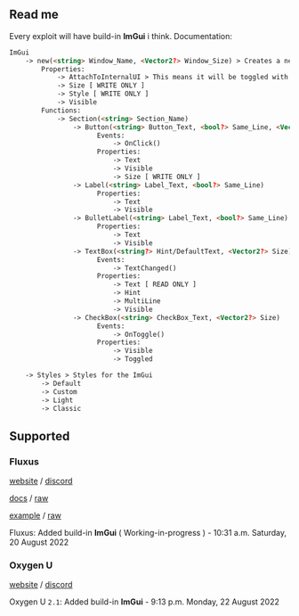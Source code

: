 ## Read me
Every exploit will have build-in **ImGui** i think.
Documentation:
```html
ImGui
    -> new(<string> Window_Name, <Vector2?> Window_Size) > Creates a new Windows
        Properties:
            -> AttachToInternalUI > This means it will be toggled with the INS key, like the regular Fluxus Internal UI. 
            -> Size [ WRITE ONLY ]
            -> Style [ WRITE ONLY ] 
            -> Visible
        Functions:
            -> Section(<string> Section_Name)
                -> Button(<string> Button_Text, <bool?> Same_Line, <Vector2?> Size);
                      Events:
                          -> OnClick()
                      Properties:
                          -> Text
                          -> Visible
                          -> Size [ WRITE ONLY ] 
                -> Label(<string> Label_Text, <bool?> Same_Line)
                      Properties:
                          -> Text
                          -> Visible
                -> BulletLabel(<string> Label_Text, <bool?> Same_Line)
                      Properties:
                          -> Text
                          -> Visible
                -> TextBox(<string?> Hint/DefaultText, <Vector2?> Size)
                      Events:
                          -> TextChanged()
                      Properties: 
                          -> Text [ READ ONLY ]
                          -> Hint 
                          -> MultiLine
                          -> Visible 
                -> CheckBox(<string> CheckBox_Text, <Vector2?> Size)
                      Events:
                          -> OnToggle()
                      Properties:
                          -> Visible
                          -> Toggled

    -> Styles > Styles for the ImGui
        -> Default
        -> Custom
        -> Light
        -> Classic
```
## Supported
### Fluxus

[website](https://fluxteam.net/) / [discord](https://fluxteam.net/external-files/discord.php)

[docs](https://github.com/GhostDuckyy/Ui-Librarys/blob/main/ImGui/Fluxus/documentation.html) / [raw](https://raw.githubusercontent.com/GhostDuckyy/Ui-Librarys/main/ImGui/Fluxus/documentation.html)

[example](https://github.com/GhostDuckyy/Ui-Librarys/blob/main/ImGui/Fluxus/example.lua) / [raw](https://raw.githubusercontent.com/GhostDuckyy/Ui-Librarys/main/ImGui/Fluxus/example.lua)

Fluxus: Added build-in **ImGui** ( Working-in-progress ) - 10:31 a.m. Saturday, 20 August 2022

### Oxygen U
[website](https://oxygenu.xyz/) / [discord](https://discord.gg/3f7f2JK3Rc)

Oxygen U `2.1`: Added build-in **ImGui** - 9:13 p.m. Monday, 22 August 2022
